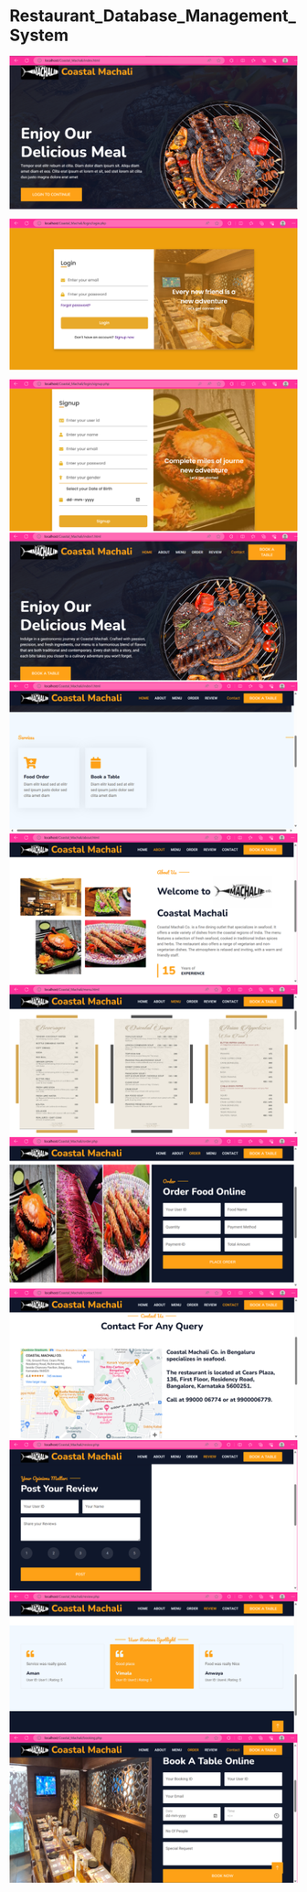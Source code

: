 ﻿# Restaurant_Database_Management_System
![Screenshot of Restaurant_Database_Management_System](./images/Screenshot%202023-09-01%20123544.png)
<br>

![Screenshot of Restaurant_Database_Management_System](./images/Screenshot%202023-09-01%20123610.png)

![Screenshot of Restaurant_Database_Management_System](./images/Screenshot%202023-09-01%20123701.png)
![Screenshot of Restaurant_Database_Management_System](./images/Screenshot%202023-09-01%20123748.png)
![Screenshot of Restaurant_Database_Management_System](./images/Screenshot%202023-09-01%20123856.png)
![Screenshot of Restaurant_Database_Management_System](./images/Screenshot%202023-09-01%20123936.png)
![Screenshot of Restaurant_Database_Management_System](./images/Screenshot%202023-09-01%20124010.png)
![Screenshot of Restaurant_Database_Management_System](./images/Screenshot%202023-09-01%20124034.png)
![Screenshot of Restaurant_Database_Management_System](./images/Screenshot%202023-09-01%20124102.png)
![Screenshot of Restaurant_Database_Management_System](./images/Screenshot%202023-09-01%20124148.png)
![Screenshot of Restaurant_Database_Management_System](./images/Screenshot%202023-09-01%20124219.png)
![Screenshot of Restaurant_Database_Management_System](./images/Screenshot%202023-09-01%20124249.png)